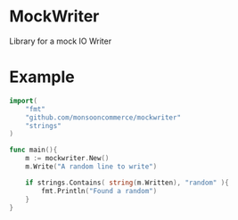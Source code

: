 # MockWriter
Library for a mock IO Writer

# Example
```Go
import(
	"fmt"
	"github.com/monsooncommerce/mockwriter"
	"strings"
)

func main(){
	m := mockwriter.New()
	m.Write("A random line to write")

	if strings.Contains( string(m.Written), "random" ){
		fmt.Println("Found a random")
	}
}
```
